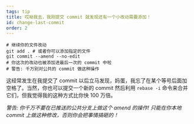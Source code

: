 ```yaml
---
tags: tip
title: 哎呦我去，我刚提交 commit 就发现还有一个小改动需要添加！
id: change-last-commit
order: 2
---
```


```git
# 继续你的文件改动
git add . # 或者你可以添加指定的文件
git commit --amend --no-edit
# 你这次的改动也被添加进最后一次的 commit 中啦
# 警告: 千万别对公共的 commit 做这种操作
```

这经常发生在我提交了 commit 以后立马发现，妈蛋，我忘了在某个等号后面加空格了。当然，你也可以提交一个新的 commit 然后利用 `rebase -i` 命令来合并它们，但我觉得我的这种方式比你快 100 万倍。

*警告: 你千万不要在已推送的公共分支上做这个 amend 的操作! 只能在你本地 commit 上做这种修改，否则你会把事情搞砸的！*
